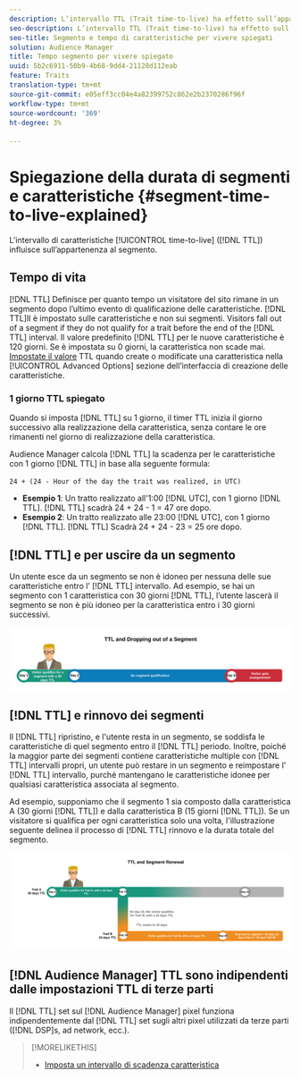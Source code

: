 ```yaml
---
description: L’intervallo TTL (Trait time-to-live) ha effetto sull’appartenenza al segmento.
seo-description: L’intervallo TTL (Trait time-to-live) ha effetto sull’appartenenza al segmento.
seo-title: Segmento e tempo di caratteristiche per vivere spiegati
solution: Audience Manager
title: Tempo segmento per vivere spiegato
uuid: 5b2c6911-50b9-4b68-9dd4-21128d112eab
feature: Traits
translation-type: tm+mt
source-git-commit: e05eff3cc04e4a82399752c862e2b2370286f96f
workflow-type: tm+mt
source-wordcount: '369'
ht-degree: 3%

---
```



# Spiegazione della durata di segmenti e caratteristiche {#segment-time-to-live-explained}

L’intervallo di caratteristiche [!UICONTROL time-to-live] ([!DNL TTL]) influisce sull’appartenenza al segmento.

<!-- segment-ttl-explained.xml -->

## Tempo di vita

[!DNL TTL] Definisce per quanto tempo un visitatore del sito rimane in un segmento dopo l’ultimo evento di qualificazione delle caratteristiche. [!DNL TTL]Il è impostato sulle caratteristiche e non sui segmenti. Visitors fall out of a segment if they do not qualify for a trait before the end of the [!DNL TTL] interval. Il valore predefinito [!DNL TTL] per le nuove caratteristiche è 120 giorni. Se è impostata su 0 giorni, la caratteristica non scade mai. [Impostate il valore](../../features/traits/create-onboarded-rule-based-traits.md#set-expiration-interval) TTL quando create o modificate una caratteristica nella [!UICONTROL Advanced Options] sezione dell’interfaccia di creazione delle caratteristiche.

### 1 giorno TTL spiegato

Quando si imposta [!DNL TTL] su 1 giorno, il timer TTL inizia il giorno successivo alla realizzazione della caratteristica, senza contare le ore rimanenti nel giorno di realizzazione della caratteristica.

 Audience Manager calcola [!DNL TTL] la scadenza per le caratteristiche con 1 giorno [!DNL TTL] in base alla seguente formula:

`24 + (24 - Hour of the day the trait was realized, in UTC)`

* **Esempio 1**: Un tratto realizzato all&#39;1:00 [!DNL UTC], con 1 giorno [!DNL TTL]. [!DNL TTL] scadrà 24 + 24 - 1 = 47 ore dopo.
* **Esempio 2**: Un tratto realizzato alle 23:00 [!DNL UTC], con 1 giorno [!DNL TTL]. [!DNL TTL] Scadrà 24 + 24 - 23 = 25 ore dopo.

## [!DNL TTL] e per uscire da un segmento

Un utente esce da un segmento se non è idoneo per nessuna delle sue caratteristiche entro l’ [!DNL TTL] intervallo. Ad esempio, se hai un segmento con 1 caratteristica con 30 giorni [!DNL TTL], l’utente lascerà il segmento se non è più idoneo per la caratteristica entro i 30 giorni successivi.

![](assets/ttl-explained.png)

## [!DNL TTL] e rinnovo dei segmenti

Il [!DNL TTL] ripristino, e l&#39;utente resta in un segmento, se soddisfa le caratteristiche di quel segmento entro il [!DNL TTL] periodo. Inoltre, poiché la maggior parte dei segmenti contiene caratteristiche multiple con [!DNL TTL] intervalli propri, un utente può restare in un segmento e reimpostare l’ [!DNL TTL] intervallo, purché mantengano le caratteristiche idonee per qualsiasi caratteristica associata al segmento.

Ad esempio, supponiamo che il segmento 1 sia composto dalla caratteristica A (30 giorni [!DNL TTL]) e dalla caratteristica B (15 giorni [!DNL TTL]). Se un visitatore si qualifica per ogni caratteristica solo una volta, l&#39;illustrazione seguente delinea il processo di [!DNL TTL] rinnovo e la durata totale del segmento.

![](assets/ttl-renewal.png)

## [!DNL Audience Manager] TTL sono indipendenti dalle impostazioni TTL di terze parti

Il [!DNL TTL] set sul [!DNL Audience Manager] pixel funziona indipendentemente dal [!DNL TTL] set sugli altri pixel utilizzati da terze parti ([!DNL DSP]s, ad network, ecc.).

>[!MORELIKETHIS]
>
>* [Imposta un intervallo di scadenza caratteristica](../../features/traits/create-onboarded-rule-based-traits.md#set-expiration-interval)

